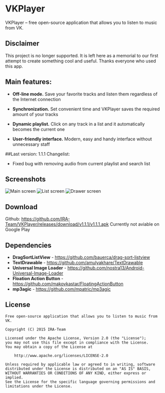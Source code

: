 # VKPlayer
VKPlayer – free open-source application that allows you to listen to music from VK.

## Disclaimer

This project is no longer supported. It is left here as a memorial to our first attempt to create something cool and useful. Thanks everyone who used this app.

## Main features:

- **Off-line mode.**
Save your favorite tracks and listen them regardless of the Internet connection

- **Synchronization.**
Set convenient time and VKPlayer saves the required amount of your tracks

- **Dynamic playlist.** 
Click on any track in a list and it automatically becomes the current one

- **User-friendly interface.** 
Modern, easy and handy interface without unnecessary staff

##Last version: 1.1.1
Changelist:
- Fixed bug with removing audio from current playlist and search list

## Screenshots

![Main screen](https://raw.github.com/IRA-Team/VKPlayer/master/_arts/screenshot_1.png)
![List screen](https://raw.github.com/IRA-Team/VKPlayer/master/_arts/screenshot_4.png)
![Drawer screen](https://raw.github.com/IRA-Team/VKPlayer/master/_arts/screenshot_2.png)

## Download

Github: https://github.com/IRA-Team/VKPlayer/releases/download/v1.1.1/v1.1.1.apk
Currently not aviable on Google Play

## Dependencies

- **DragSortListView** - https://github.com/bauerca/drag-sort-listview
- **TextDrawable** - https://github.com/amulyakhare/TextDrawable
- **Universal Image Loader** - https://github.com/nostra13/Android-Universal-Image-Loader
- **Floation Action Button** - https://github.com/makovkastar/FloatingActionButton
- **mp3agic** - https://github.com/mpatric/mp3agic

## License

```
Free open-source application that allows you to listen to music from VK.

Copyright (C) 2015 IRA-Team

Licensed under the Apache License, Version 2.0 (the "License");
you may not use this file except in compliance with the License.
You may obtain a copy of the License at

    http://www.apache.org/licenses/LICENSE-2.0

Unless required by applicable law or agreed to in writing, software
distributed under the License is distributed on an "AS IS" BASIS,
WITHOUT WARRANTIES OR CONDITIONS OF ANY KIND, either express or implied.
See the License for the specific language governing permissions and
limitations under the License.
```

